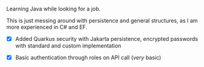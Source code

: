 Learning Java while looking for a job.

This is just messing around with persistence and general structures, as I am more experienced in C# and EF.

- [x] Added Quarkus security with Jakarta persistence, encrypted passwords with standard and custom implementation
- [x] Basic authentication through roles on API call (*very* basic)
      
